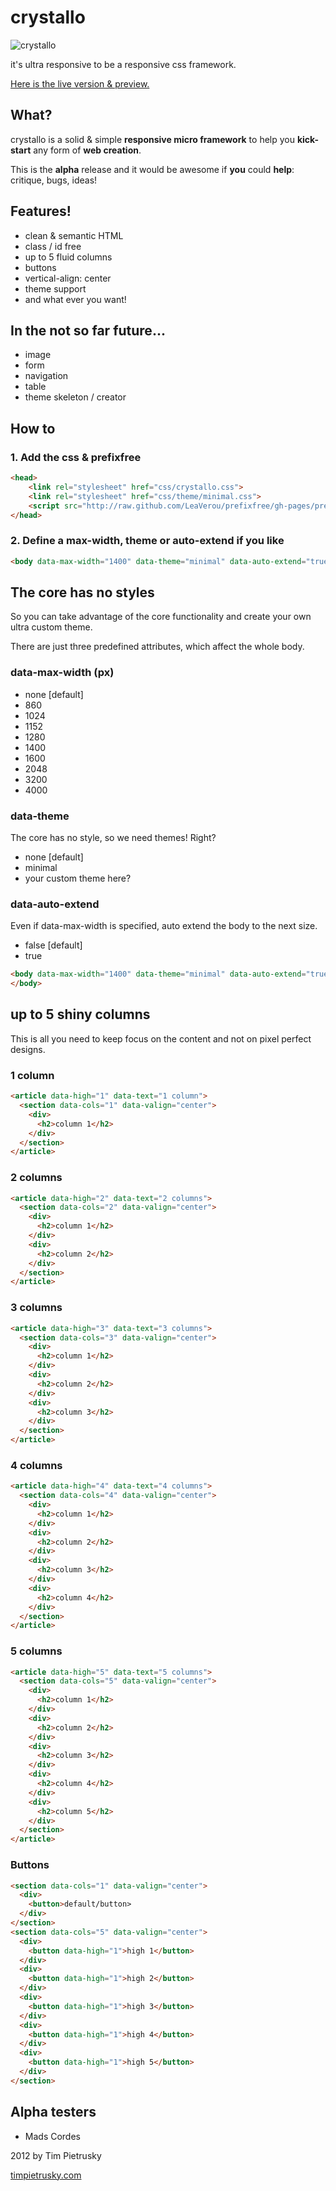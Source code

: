 # crystallo

![crystallo](https://raw.github.com/TimPietrusky/crystallo/master/img/crystallo_big.png)

it's ultra responsive to be a responsive css framework.

[Here is the live version & preview. ](http://timpietrusky.github.com/crystallo)

## What?
crystallo is a solid & simple **responsive micro framework** to help you **kick-start** any form of **web creation**.

This is the **alpha** release and it would be awesome if **you** could **help**: critique, bugs, ideas!

## Features!

* clean & semantic HTML
* class / id free
* up to 5 fluid columns
* buttons
* vertical-align: center
* theme support
* and what ever you want!

## In the not so far future...

* image
* form
* navigation
* table
* theme skeleton / creator

## How to

### 1. Add the css & prefixfree

```html
<head>
    <link rel="stylesheet" href="css/crystallo.css">
    <link rel="stylesheet" href="css/theme/minimal.css">
    <script src="http://raw.github.com/LeaVerou/prefixfree/gh-pages/prefixfree.min.js"></script>
</head>
```

### 2. Define a max-width, theme or auto-extend if you like

```html
<body data-max-width="1400" data-theme="minimal" data-auto-extend="true">
```

## The core has no styles

So you can take advantage of the core functionality and create your own ultra custom theme.

There are just three predefined attributes, which affect the whole body.


### data-max-width (px)

* none [default]
* 860
* 1024
* 1152
* 1280
* 1400
* 1600
* 2048
* 3200
* 4000


### data-theme

The core has no style, so we need themes! Right?

* none [default]
* minimal
* your custom theme here?


### data-auto-extend

Even if data-max-width is specified, auto extend the body to the next size.

* false [default]
* true

```html
<body data-max-width="1400" data-theme="minimal" data-auto-extend="true">
</body>
```

## up to 5 shiny columns

This is all you need to keep focus on the content and not on pixel perfect designs.

### 1 column

```html
<article data-high="1" data-text="1 column">
  <section data-cols="1" data-valign="center">
    <div>
      <h2>column 1</h2>
    </div>
  </section>
</article>
```

### 2 columns  
```html
<article data-high="2" data-text="2 columns">
  <section data-cols="2" data-valign="center">
    <div>
      <h2>column 1</h2>
    </div>
    <div>
      <h2>column 2</h2>
    </div>
  </section>
</article>
```

### 3 columns  
```html
<article data-high="3" data-text="3 columns">
  <section data-cols="3" data-valign="center">
    <div>
      <h2>column 1</h2>
    </div>
    <div>
      <h2>column 2</h2>
    </div>
    <div>
      <h2>column 3</h2>
    </div>
  </section>
</article>
```

### 4 columns  
```html
<article data-high="4" data-text="4 columns">
  <section data-cols="4" data-valign="center">
    <div>
      <h2>column 1</h2>
    </div>
    <div>
      <h2>column 2</h2>
    </div>
    <div>
      <h2>column 3</h2>
    </div>
    <div>
      <h2>column 4</h2>
    </div>
  </section>
</article>
```
        
### 5 columns    
```html
<article data-high="5" data-text="5 columns">
  <section data-cols="5" data-valign="center">
    <div>
      <h2>column 1</h2>
    </div>
    <div>
      <h2>column 2</h2>
    </div>
    <div>
      <h2>column 3</h2>
    </div>
    <div>
      <h2>column 4</h2>
    </div>
    <div>
      <h2>column 5</h2>
    </div>
  </section>
</article>
```

### Buttons

```html
<section data-cols="1" data-valign="center">
  <div>
    <button>default/button>
  </div>
</section>
<section data-cols="5" data-valign="center">
  <div>
    <button data-high="1">high 1</button>
  </div>
  <div>
    <button data-high="1">high 2</button>
  </div>
  <div>
    <button data-high="1">high 3</button>
  </div>
  <div>
    <button data-high="1">high 4</button>
  </div>
  <div>
    <button data-high="1">high 5</button>
  </div>
</section>
```

## Alpha testers

* Mads Cordes


2012 by Tim Pietrusky

[timpietrusky.com](http://timpietrusky.com)